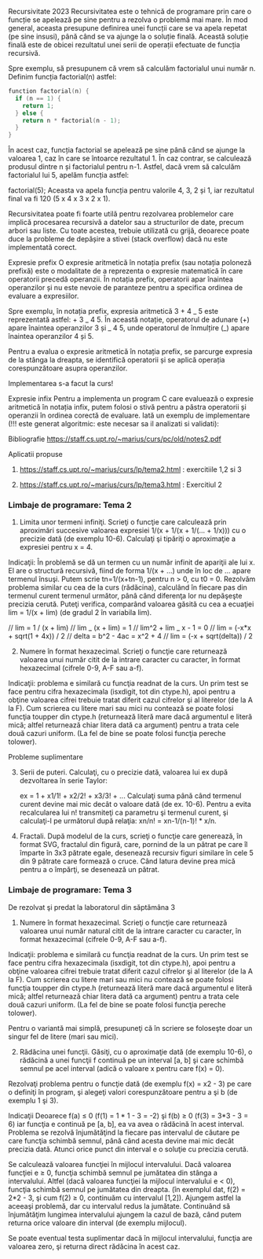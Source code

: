 Recursivitate 2023
Recursivitatea este o tehnică de programare prin care o funcție se apelează pe sine pentru a rezolva o problemă mai mare. În mod general, aceasta presupune definirea unei funcții care se va apela repetat (pe sine insusi), până când se va ajunge la o soluție finală. Această soluție finală este de obicei rezultatul unei serii de operații efectuate de funcția recursivă.

Spre exemplu, să presupunem că vrem să calculăm factorialul unui număr n. Definim funcția factorial(n) astfel:

```c
function factorial(n) {
  if (n == 1) {
    return 1;
  } else {
    return n * factorial(n - 1);
  }
}
```

În acest caz, funcția factorial se apelează pe sine până când se ajunge la valoarea 1, caz în care se întoarce rezultatul 1. În caz contrar, se calculează produsul dintre n și factorialul pentru n-1. Astfel, dacă vrem să calculăm factorialul lui 5, apelăm funcția astfel:

factorial(5);
Aceasta va apela funcția pentru valorile 4, 3, 2 și 1, iar rezultatul final va fi 120 (5 x 4 x 3 x 2 x 1).

Recursivitatea poate fi foarte utilă pentru rezolvarea problemelor care implică procesarea recursivă a datelor sau a structurilor de date, precum arbori sau liste. Cu toate acestea, trebuie utilizată cu grijă, deoarece poate duce la probleme de depășire a stivei (stack overflow) dacă nu este implementată corect.

Expresie prefix
O expresie aritmetică în notația prefix (sau notația poloneză prefixă) este o modalitate de a reprezenta o expresie matematică în care operatorii precedă operanzii. În notația prefix, operatorii apar înaintea operanzilor și nu este nevoie de paranteze pentru a specifica ordinea de evaluare a expresiilor.

Spre exemplu, în notația prefix, expresia aritmetică 3 + 4 _ 5 este reprezentată astfel: + 3 _ 4 5. În această notație, operatorul de adunare (+) apare înaintea operanzilor 3 și _ 4 5, unde operatorul de înmulțire (_) apare înaintea operanzilor 4 și 5.

Pentru a evalua o expresie aritmetică în notația prefix, se parcurge expresia de la stânga la dreapta, se identifică operatorii și se aplică operația corespunzătoare asupra operanzilor.

Implementarea s-a facut la curs!

Expresie infix
Pentru a implementa un program C care evaluează o expresie aritmetică în notația infix, putem folosi o stivă pentru a păstra operatorii și operanzii în ordinea corectă de evaluare. Iată un exemplu de implementare (!!! este generat algoritmic: este necesar sa il analizati si validati):

Bibliografie
https://staff.cs.upt.ro/~marius/curs/pc/old/notes2.pdf

Aplicatii propuse

1. https://staff.cs.upt.ro/~marius/curs/lp/tema2.html : exercitiile 1,2 si 3

2. https://staff.cs.upt.ro/~marius/curs/lp/tema3.html : Exercitiul 2

### Limbaje de programare: Tema 2

1. Limita unor termeni infiniţi. Scrieţi o funcţie care calculează prin aproximări succesive valoarea expresiei 1/(x + 1/(x + 1/(... + 1/x))) cu o precizie dată (de exemplu 10-6). Calculaţi şi tipăriţi o aproximaţie a expresiei pentru x = 4.

Indicaţii: În problemă se dă un termen cu un număr infinit de apariţii ale lui x. El are o structură recursivă, fiind de forma 1/(x + ...) unde în loc de ... apare termenul însuşi. Putem scrie tn=1/(x+tn-1), pentru n > 0, cu t0 = 0. Rezolvăm problema similar cu cea de la curs (rădăcina), calculând în fiecare pas din termenul curent termenul următor, pânâ când diferenţa lor nu depăşeşte precizia cerută.
Puteţi verifica, comparând valoarea găsită cu cea a ecuaţiei lim = 1/(x + lim) (de gradul 2 în variabila lim).

// lim = 1 / (x + lim)
// lim _ (x + lim) = 1
// lim^2 + lim _ x - 1 = 0
// lim = (-x\*x + sqrt(1 + 4x)) / 2
// delta = b^2 - 4ac = x^2 + 4
// lim = (-x + sqrt(delta)) / 2

2. Numere în format hexazecimal. Scrieţi o funcţie care returnează valoarea unui număr citit de la intrare caracter cu caracter, în format hexazecimal (cifrele 0-9, A-F sau a-f).

Indicaţii: problema e similară cu funcţia readnat de la curs. Un prim test se face pentru cifra hexazecimala (isxdigit, tot din ctype.h), apoi pentru a obţine valoarea cifrei trebuie tratat diferit cazul cifrelor şi al literelor (de la A la F). Cum scrierea cu litere mari sau mici nu contează se poate folosi funcţia toupper din ctype.h (returnează literă mare dacă argumentul e literă mică; altfel returnează chiar litera dată ca argument) pentru a trata cele două cazuri uniform. (La fel de bine se poate folosi funcţia pereche tolower).

Probleme suplimentare

3. Serii de puteri. Calculaţi, cu o precizie dată, valoarea lui ex după dezvoltarea în serie Taylor:

   ex = 1 + x1/1! + x2/2! + x3/3! + ...
   Calculaţi suma până când termenul curent devine mai mic decât o valoare dată (de ex. 10-6). Pentru a evita recalcularea lui n! transmiteţi ca parametru şi termenul curent, şi calculaţi-l pe următorul după relaţia: xn/n! = xn-1/(n-1)! \* x/n.

4. Fractali. După modelul de la curs, scrieţi o funcţie care generează, în format SVG, fractalul din figură, care, pornind de la un pătrat pe care îl împarte în 3x3 pătrate egale, desenează recursiv figuri similare în cele 5 din 9 pătrate care formează o cruce. Când latura devine prea mică pentru a o împărţi, se desenează un pătrat.

### Limbaje de programare: Tema 3

De rezolvat şi predat la laboratorul din săptămâna 3

1. Numere în format hexazecimal. Scrieţi o funcţie care returnează valoarea unui număr natural citit de la intrare caracter cu caracter, în format hexazecimal (cifrele 0-9, A-F sau a-f).

Indicaţii: problema e similară cu funcţia readnat de la curs. Un prim test se face pentru cifra hexazecimala (isxdigit, tot din ctype.h), apoi pentru a obţine valoarea cifrei trebuie tratat diferit cazul cifrelor şi al literelor (de la A la F). Cum scrierea cu litere mari sau mici nu contează se poate folosi funcţia toupper din ctype.h (returnează literă mare dacă argumentul e literă mică; altfel returnează chiar litera dată ca argument) pentru a trata cele două cazuri uniform. (La fel de bine se poate folosi funcţia pereche tolower).

Pentru o variantă mai simplă, presupuneţi că în scriere se foloseşte doar un singur fel de litere (mari sau mici).

2. Rădăcina unei funcţii. Găsiţi, cu o aproximaţie dată (de exemplu 10-6), o rădăcină a unei funcţii f continuă pe un interval [a, b] şi care schimbă semnul pe acel interval (adică o valoare x pentru care f(x) = 0).

Rezolvaţi problema pentru o funcţie dată (de exemplu f(x) = x2 - 3) pe care o definiţi în program, şi alegeţi valori corespunzătoare pentru a şi b (de exemplu 1 şi 3).

Indicaţii Deoarece f(a) ≤ 0 (f(1) = 1 * 1 - 3 = -2) şi f(b) ≥ 0 (f(3) = 3*3 - 3 = 6) iar funcţia e continuă pe [a, b], ea va avea o rădăcină în acest interval. Problema se rezolvă înjumătăţind la fiecare pas intervalul de căutare pe care funcţia schimbă semnul, până când acesta devine mai mic decât precizia dată. Atunci orice punct din interval e o soluţie cu precizia cerută.

Se calculează valoarea funcţiei în mijlocul intervalului. Dacă valoarea funcţiei e ≥ 0, funcţia schimbă semnul pe jumătatea din stânga a intervalului. Altfel (dacă valoarea funcţiei la mijlocul intervalului e < 0), funcţia schimbă semnul pe jumătatea din dreapta. (în exemplul dat, f(2) = 2\*2 - 3, şi cum f(2) ≥ 0, continuăm cu intervalul [1,2]). Ajungem astfel la aceeaşi problemă, dar cu intervalul redus la jumătate. Continuând să înjumătăţim lungimea intervalului ajungem la cazul de bază, când putem returna orice valoare din interval (de exemplu mijlocul).

Se poate eventual testa suplimentar dacă în mijlocul intervalului, funcţia are valoarea zero, şi returna direct rădăcina în acest caz.
